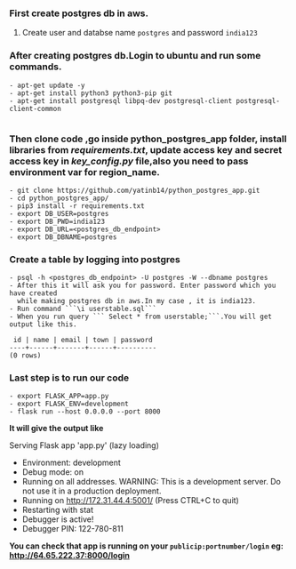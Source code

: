 ### First create postgres db in aws.
1) Create user and databse name ```postgres``` and password ```india123```

  
  
  
### After creating postgres db.Login to ubuntu and run some commands.
  ```
  - apt-get update -y 
  - apt-get install python3 python3-pip git 
  - apt-get install postgresql libpq-dev postgresql-client postgresql-client-common
  
  
  ```


### Then clone code ,go inside python_postgres_app folder, install libraries from _requirements.txt_, update  access key and secret access key in _key_config.py_ file,also you need to pass environment var for region_name.
```
- git clone https://github.com/yatinb14/python_postgres_app.git
- cd python_postgres_app/
- pip3 install -r requirements.txt
- export DB_USER=postgres
- export DB_PWD=india123
- export DB_URL=<postgres_db_endpoint>
- export DB_DBNAME=postgres

```

### Create a table by logging into postgres
```
- psql -h <postgres_db_endpoint> -U postgres -W --dbname postgres
- After this it will ask you for password. Enter password which you have created
  while making postgres db in aws.In my case , it is india123.
- Run command ```\i userstable.sql```
- When you run query ``` Select * from userstable;```.You will get output like this.

 id | name | email | town | password
----+------+-------+------+----------
(0 rows)
```

### Last step is to run our code
```
- export FLASK_APP=app.py
- export FLASK_ENV=development
- flask run --host 0.0.0.0 --port 8000

```
**It will give the output like**

 Serving Flask app 'app.py' (lazy loading)
 * Environment: development
 * Debug mode: on
 * Running on all addresses.
   WARNING: This is a development server. Do not use it in a production deployment.
 * Running on http://172.31.44.4:5001/ (Press CTRL+C to quit)
 * Restarting with stat
 * Debugger is active!
 * Debugger PIN: 122-780-811

**You can check that app is running on your ```publicip:portnumber/login``` eg: http://64.65.222.37:8000/login**

